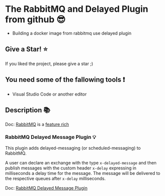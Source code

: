 # The RabbitMQ and Delayed Plugin from github :sunglasses:

- Building a docker image from rabbitmq use delayed plugin 

## Give a Star! :star:

If you liked the project, please give a star ;)

## You need some of the fallowing tools :exclamation:

-  Visual Studio Code or another editor

## Description :books:

Doc: [RabbitMQ](https://rabbitmq.com) is a [feature rich](https://rabbitmq.com/documentation.html)

### RabbitMQ Delayed Message Plugin 💡

This plugin adds delayed-messaging (or scheduled-messaging) to
RabbitMQ.

A user can declare an exchange with the type `x-delayed-message` and
then publish messages with the custom header `x-delay` expressing in
milliseconds a delay time for the message. The message will be
delivered to the respective queues after `x-delay` milliseconds.

Doc: [RabbitMQ Delayed Message Plugin](https://github.com/rabbitmq/rabbitmq-delayed-message-exchange)
